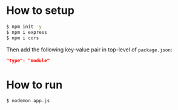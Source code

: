 # How to setup

```bash
$ npm init -y
$ npm i express
$ npm i cors
```

Then add the following key-value pair in top-level of `package.json`:

```json
"type": "module"
```

# How to run

```bash
$ nodemon app.js
```
